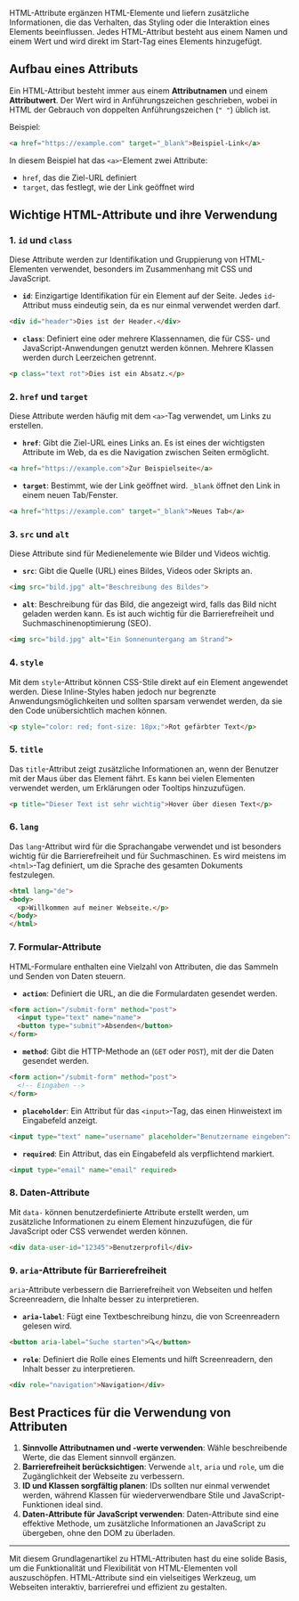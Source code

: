 HTML-Attribute ergänzen HTML-Elemente und liefern zusätzliche Informationen, die das Verhalten, das Styling oder die Interaktion eines Elements beeinflussen. Jedes HTML-Attribut besteht aus einem Namen und einem Wert und wird direkt im Start-Tag eines Elements hinzugefügt.

## Aufbau eines Attributs

Ein HTML-Attribut besteht immer aus einem **Attributnamen** und einem **Attributwert**. Der Wert wird in Anführungszeichen geschrieben, wobei in HTML der Gebrauch von doppelten Anführungszeichen (`" "`) üblich ist.

Beispiel:
```html
<a href="https://example.com" target="_blank">Beispiel-Link</a>
```

In diesem Beispiel hat das `<a>`-Element zwei Attribute:
- `href`, das die Ziel-URL definiert
- `target`, das festlegt, wie der Link geöffnet wird

## Wichtige HTML-Attribute und ihre Verwendung
### 1. **`id` und `class`**
Diese Attribute werden zur Identifikation und Gruppierung von HTML-Elementen verwendet, besonders im Zusammenhang mit CSS und JavaScript.

- **`id`**: Einzigartige Identifikation für ein Element auf der Seite. Jedes `id`-Attribut muss eindeutig sein, da es nur einmal verwendet werden darf.
```html
<div id="header">Dies ist der Header.</div>
```
- **`class`**: Definiert eine oder mehrere Klassennamen, die für CSS- und JavaScript-Anwendungen genutzt werden können. Mehrere Klassen werden durch Leerzeichen getrennt.
```html
<p class="text rot">Dies ist ein Absatz.</p>
```
### 2. **`href` und `target`**
Diese Attribute werden häufig mit dem `<a>`-Tag verwendet, um Links zu erstellen.
- **`href`**: Gibt die Ziel-URL eines Links an. Es ist eines der wichtigsten Attribute im Web, da es die Navigation zwischen Seiten ermöglicht.
```html
<a href="https://example.com">Zur Beispielseite</a>
```
- **`target`**: Bestimmt, wie der Link geöffnet wird. `_blank` öffnet den Link in einem neuen Tab/Fenster.
```html
<a href="https://example.com" target="_blank">Neues Tab</a>
```
### 3. **`src` und `alt`**
Diese Attribute sind für Medienelemente wie Bilder und Videos wichtig.
- **`src`**: Gibt die Quelle (URL) eines Bildes, Videos oder Skripts an.
```html
<img src="bild.jpg" alt="Beschreibung des Bildes">
```
- **`alt`**: Beschreibung für das Bild, die angezeigt wird, falls das Bild nicht geladen werden kann. Es ist auch wichtig für die Barrierefreiheit und Suchmaschinenoptimierung (SEO).
```html
<img src="bild.jpg" alt="Ein Sonnenuntergang am Strand">
```
### 4. **`style`**
Mit dem `style`-Attribut können CSS-Stile direkt auf ein Element angewendet werden. Diese Inline-Styles haben jedoch nur begrenzte Anwendungsmöglichkeiten und sollten sparsam verwendet werden, da sie den Code unübersichtlich machen können.
```html
<p style="color: red; font-size: 18px;">Rot gefärbter Text</p>
```
### 5. **`title`**
Das `title`-Attribut zeigt zusätzliche Informationen an, wenn der Benutzer mit der Maus über das Element fährt. Es kann bei vielen Elementen verwendet werden, um Erklärungen oder Tooltips hinzuzufügen.
```html
<p title="Dieser Text ist sehr wichtig">Hover über diesen Text</p>
```
### 6. **`lang`**
Das `lang`-Attribut wird für die Sprachangabe verwendet und ist besonders wichtig für die Barrierefreiheit und für Suchmaschinen. Es wird meistens im `<html>`-Tag definiert, um die Sprache des gesamten Dokuments festzulegen.
```html
<html lang="de">
<body>
  <p>Willkommen auf meiner Webseite.</p>
</body>
</html>
```
### 7. **Formular-Attribute**
HTML-Formulare enthalten eine Vielzahl von Attributen, die das Sammeln und Senden von Daten steuern.
- **`action`**: Definiert die URL, an die die Formulardaten gesendet werden.
```html
<form action="/submit-form" method="post">
  <input type="text" name="name">
  <button type="submit">Absenden</button>
</form>
``` 
- **`method`**: Gibt die HTTP-Methode an (`GET` oder `POST`), mit der die Daten gesendet werden.
```html
<form action="/submit-form" method="post">
  <!-- Eingaben -->
</form>
```
- **`placeholder`**: Ein Attribut für das `<input>`-Tag, das einen Hinweistext im Eingabefeld anzeigt.
```html
<input type="text" name="username" placeholder="Benutzername eingeben">
```
- **`required`**: Ein Attribut, das ein Eingabefeld als verpflichtend markiert.
```html
<input type="email" name="email" required>
```
### 8. **Daten-Attribute**
Mit `data-` können benutzerdefinierte Attribute erstellt werden, um zusätzliche Informationen zu einem Element hinzuzufügen, die für JavaScript oder CSS verwendet werden können.
```html
<div data-user-id="12345">Benutzerprofil</div>
```
### 9. **`aria`-Attribute für Barrierefreiheit**
`aria`-Attribute verbessern die Barrierefreiheit von Webseiten und helfen Screenreadern, die Inhalte besser zu interpretieren.
- **`aria-label`**: Fügt eine Textbeschreibung hinzu, die von Screenreadern gelesen wird.
```html
<button aria-label="Suche starten">🔍</button>
```
- **`role`**: Definiert die Rolle eines Elements und hilft Screenreadern, den Inhalt besser zu interpretieren.
```html
<div role="navigation">Navigation</div>
```
## Best Practices für die Verwendung von Attributen
1. **Sinnvolle Attributnamen und -werte verwenden**: Wähle beschreibende Werte, die das Element sinnvoll ergänzen.
2. **Barrierefreiheit berücksichtigen**: Verwende `alt`, `aria` und `role`, um die Zugänglichkeit der Webseite zu verbessern.
3. **ID und Klassen sorgfältig planen**: IDs sollten nur einmal verwendet werden, während Klassen für wiederverwendbare Stile und JavaScript-Funktionen ideal sind.
4. **Daten-Attribute für JavaScript verwenden**: Daten-Attribute sind eine effektive Methode, um zusätzliche Informationen an JavaScript zu übergeben, ohne den DOM zu überladen.

---

Mit diesem Grundlagenartikel zu HTML-Attributen hast du eine solide Basis, um die Funktionalität und Flexibilität von HTML-Elementen voll auszuschöpfen. HTML-Attribute sind ein vielseitiges Werkzeug, um Webseiten interaktiv, barrierefrei und effizient zu gestalten.